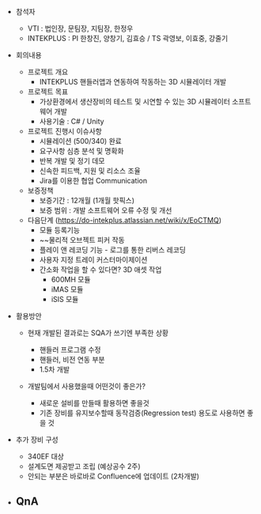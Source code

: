- 참석자
	- VTI : 법인장, 문팀장, 지팀장, 한정우
	- INTEKPLUS : PI 한창진, 양창기, 김효승 / TS 곽영보, 이효중, 강줄기

- 회의내용
	- 프로젝트 개요
		- INTEKPLUS 핸들러앱과 연동하여 작동하는 3D 시뮬레이터 개발
	- 프로젝트 목표
		- 가상환경에서 생산장비의 테스트 및 시연할 수 있는 3D 시뮬레이터 소프트웨어 개발
		- 사용기술 : C# / Unity
	- 프로젝트 진행시 이슈사항
		- 시뮬레이션 (500/340) 완료
		- 요구사항 심층 분석 및 명확화
		- 반복 개발 및 정기 데모
		- 신속한 피드백, 지원 및 리소스 조율
		- Jira를 이용한 협업 Communication
	- 보증정책
		- 보증기간 : 12개월 (1개월 핫픽스)
		- 보증 범위 : 개발 소프트웨어 오류 수정 및 개선
	- 다음단계 (https://do-intekplus.atlassian.net/wiki/x/EoCTMQ)
		- 모듈 등록기능
		- ~~물리적 오브젝트 피커 작동
		- 플레이 앤 레코딩 기능 - 로그를 통한 리버스 레코딩
		- 사용자 지정 트레이 커스터마이제이션
		- 간소화 작업을 할 수 있다면? 3D 애셋 작업
			- 600MH 모듈
			- iMAS 모듈
			- iSIS 모듈

- 활용방안
	- 현재 개발된 결과로는 SQA가 쓰기엔 부족한 상황
		- 핸들러 프로그램 수정
		- 핸들러, 비전 연동 부분
		- 1.5차 개발

	- 개발팀에서 사용했을때 어떤것이 좋은가?
		- 새로운 설비를 만들때 활용하면 좋을것
		- 기존 장비를 유지보수할때 동작검증(Regression test) 용도로 사용하면 좋을 것

- 추가 장비 구성
	- 340EF 대상
	- 설계도면 제공받고 조립 (예상공수 2주)
	- 안되는 부분은 바로바로 Confluence에 업데이트 (2차개발)

- QnA
	- 